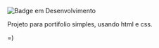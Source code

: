 
![Badge em Desenvolvimento](http://img.shields.io/static/v1?label=STATUS&message=EM%20DESENVOLVIMENTO&color=GREEN&style=for-the-badge)

Projeto para portifolio simples, usando html e css.

=)

